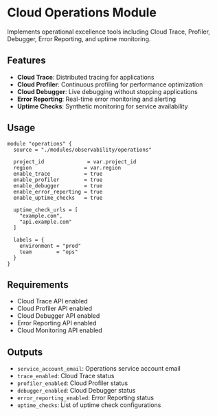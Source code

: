 # Cloud Operations Module

Implements operational excellence tools including Cloud Trace, Profiler, Debugger, Error Reporting, and uptime monitoring.

## Features

- **Cloud Trace**: Distributed tracing for applications
- **Cloud Profiler**: Continuous profiling for performance optimization
- **Cloud Debugger**: Live debugging without stopping applications
- **Error Reporting**: Real-time error monitoring and alerting
- **Uptime Checks**: Synthetic monitoring for service availability

## Usage

```hcl
module "operations" {
  source = "./modules/observability/operations"
  
  project_id              = var.project_id
  region                 = var.region
  enable_trace           = true
  enable_profiler        = true
  enable_debugger        = true
  enable_error_reporting = true
  enable_uptime_checks   = true
  
  uptime_check_urls = [
    "example.com",
    "api.example.com"
  ]
  
  labels = {
    environment = "prod"
    team        = "ops"
  }
}
```

## Requirements

- Cloud Trace API enabled
- Cloud Profiler API enabled
- Cloud Debugger API enabled
- Error Reporting API enabled
- Cloud Monitoring API enabled

## Outputs

- `service_account_email`: Operations service account email
- `trace_enabled`: Cloud Trace status
- `profiler_enabled`: Cloud Profiler status
- `debugger_enabled`: Cloud Debugger status
- `error_reporting_enabled`: Error Reporting status
- `uptime_checks`: List of uptime check configurations
